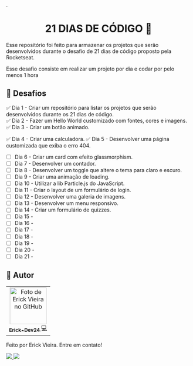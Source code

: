 .<h1 align="center" id="coloque aqui o nome do id para voltar ao topo"> 21 DIAS DE CÓDIGO 🚀</h1>



Esse repositório foi feito para armazenar os projetos que serão desenvolvidos durante o desafio de 21 dias de código proposto pela Rocketseat.

Esse desafio consiste em realizar um projeto por dia e codar por pelo menos 1 hora

## :dart: Desafios
✅  Dia 1 - Criar um repositório para listar os projetos que serão desenvolvidos durante os 21 dias de código.  
✅  Dia 2 - Fazer um Hello World customizado com fontes, cores e imagens.  
✅  Dia 3 - Criar um botão animado.

✅  Dia 4 - Criar uma calculadora.
✅ Dia 5 - Desenvolver uma página customizada que exiba o erro 404.
- [ ]   Dia 6 - Criar um card com efeito glassmorphism.
- [ ]   Dia 7 - Desenvolver um contador.
- [ ]  Dia 8 - Desenvolver um toggle que altere o tema para claro e escuro.
- [ ]   Dia 9 - Criar uma animação de loading.
- [ ]   Dia 10 - Utilizar a lib Particle.js do JavaScript.
- [ ]  Dia 11 - Criar o layout de um formulário de login.
- [ ]   Dia 12 - Desenvolver uma galeria de imagens.
- [ ]   Dia 13 - Desenvolver um menu responsivo.
- [ ]   Dia 14 - Criar um formulário de quizzes.
- [ ]   Dia 15 -
- [ ]  Dia 16 -
- [ ]   Dia 17 -
- [ ]  Dia 18 -
- [ ]   Dia 19 -
- [ ]  Dia 20 -
- [ ]   Dia 21 -

## :wave: Autor

<table>
  <tr>
    <td align="center">
      <a href="http://github.com/tatialveso">
        <img src="https://avatars.githubusercontent.com/u/101227282?v=4" width="100px;" alt="Foto de Erick Vieira no GitHub"/><br>
        <sub>
          <b>Erick-Dev24</b>
        </sub>  
      </a>
      💻
    </td>
  </tr>
</table>

<p> Feito por Erick Vieira. Entre em contato!</p> 
<a href ="erick2912vieira@gmail.com">
<img src="https://img.shields.io/badge/Gmail-D14836?style=for-the-badge&logo=gmail&logoColor=white"/>
<a href ="https://www.linkedin.com/in/erick-dev24/">
<img src="https://img.shields.io/badge/LinkedIn-0077B5?style=for-the-badge&logo=linkedin&logoColor=white"/>
